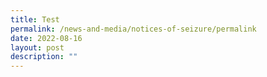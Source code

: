 ```yaml
---
title: Test
permalink: /news-and-media/notices-of-seizure/permalink
date: 2022-08-16
layout: post
description: ""
---
```

